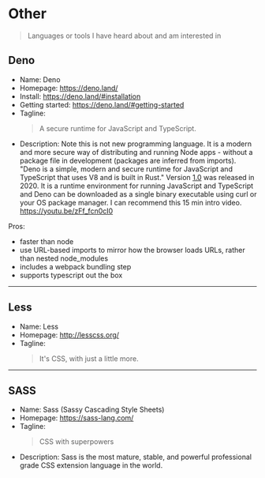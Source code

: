 # Other
> Languages or tools I have heard about and am interested in

## Deno

- Name: Deno
- Homepage: https://deno.land/
- Install: https://deno.land/#installation
- Getting started: https://deno.land/#getting-started
- Tagline:
    > A secure runtime for JavaScript and TypeScript.
- Description: Note this is not new programming language. It is a modern and more secure way of distributing and running Node apps - without a package file in development (packages are inferred from imports). "Deno is a simple, modern and secure runtime for JavaScript and TypeScript that uses V8 and is built in Rust." Version [1.0](https://deno.land/v1) was released in 2020. It is a runtime environment for running JavaScript and TypeScript and Deno can be downloaded as a single binary executable using curl or your OS package manager. I can recommend this 15 min intro video. https://youtu.be/zFf_fcn0cI0

Pros:

- faster than node
- use URL-based imports to mirror how the browser loads URLs, rather than nested node_modules
- includes a webpack bundling step
- supports typescript out the box

---

## Less

- Name: Less
- Homepage: http://lesscss.org/
- Tagline:
    > It's CSS, with just a little more.

---

## SASS

- Name: Sass (Sassy Cascading Style Sheets)
- Homepage: https://sass-lang.com/
- Tagline:
    > CSS with superpowers
- Description: Sass is the most mature, stable, and powerful professional grade CSS extension language in the world.
